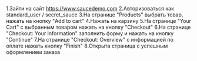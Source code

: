 
1.Зайти на сайт https://www.saucedemo.com
2.Авторизоваться как standard_user / secret_sauce
3.На странице "Products" выбрать товар, нажать на кнопку "Add to cart"
4.Нажать на карзину
5.На странице "Your Cart" с выбранным товаром нажать на кнопку "Checkout"
6.На странице "Checkout: Your Information" заполнить форму и нажать на кнопку "Continue"
7.На странице "Checkout: Overview" с информацией по оплате нажать кнопку "Finish"
8.Открыта страница с успешным оформлением заказа